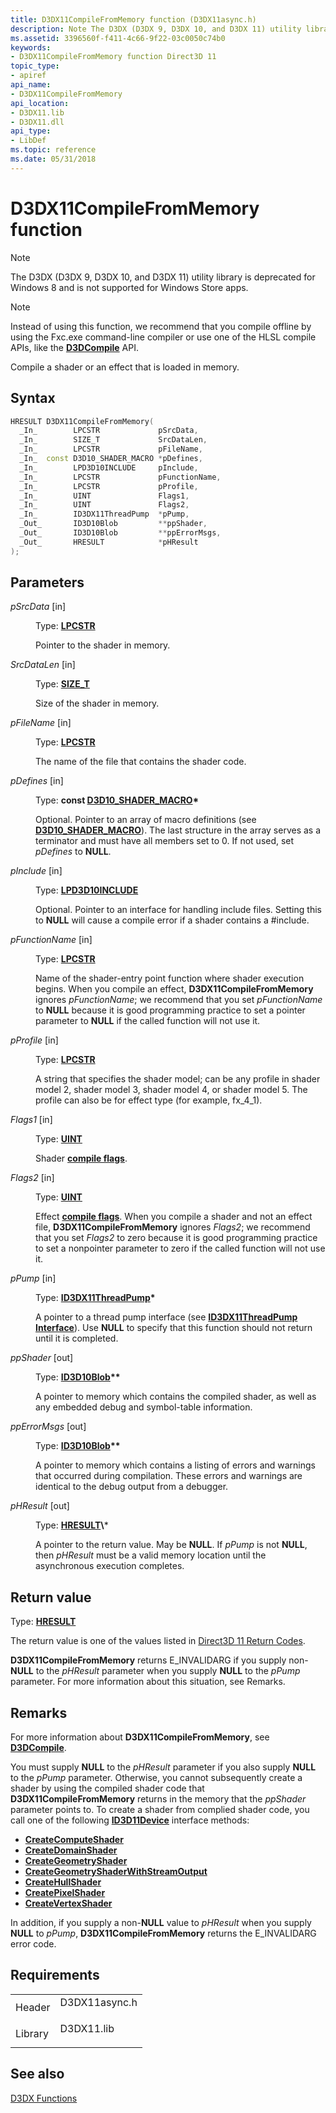 ```yaml
---
title: D3DX11CompileFromMemory function (D3DX11async.h)
description: Note The D3DX (D3DX 9, D3DX 10, and D3DX 11) utility library is deprecated for Windows 8 and is not supported for Windows Store apps. Note Instead of using this function, we recommend that you compile offline by using the Fxc.exe command-line compiler or use one of the HLSL compile APIs, like the D3DCompile API. Compile a shader or an effect that is loaded in memory.
ms.assetid: 3396560f-f411-4c66-9f22-03c0050c74b0
keywords:
- D3DX11CompileFromMemory function Direct3D 11
topic_type:
- apiref
api_name:
- D3DX11CompileFromMemory
api_location:
- D3DX11.lib
- D3DX11.dll
api_type:
- LibDef
ms.topic: reference
ms.date: 05/31/2018
---
```


# D3DX11CompileFromMemory function

> [!Note]  
> The D3DX (D3DX 9, D3DX 10, and D3DX 11) utility library is deprecated for Windows 8 and is not supported for Windows Store apps.

 

> [!Note]  
> Instead of using this function, we recommend that you compile offline by using the Fxc.exe command-line compiler or use one of the HLSL compile APIs, like the [**D3DCompile**](https://docs.microsoft.com/windows/desktop/direct3dhlsl/d3dcompile) API.

 

Compile a shader or an effect that is loaded in memory.

## Syntax


```C++
HRESULT D3DX11CompileFromMemory(
  _In_        LPCSTR             pSrcData,
  _In_        SIZE_T             SrcDataLen,
  _In_        LPCSTR             pFileName,
  _In_  const D3D10_SHADER_MACRO *pDefines,
  _In_        LPD3D10INCLUDE     pInclude,
  _In_        LPCSTR             pFunctionName,
  _In_        LPCSTR             pProfile,
  _In_        UINT               Flags1,
  _In_        UINT               Flags2,
  _In_        ID3DX11ThreadPump  *pPump,
  _Out_       ID3D10Blob         **ppShader,
  _Out_       ID3D10Blob         **ppErrorMsgs,
  _Out_       HRESULT            *pHResult
);
```



## Parameters

<dl> <dt>

*pSrcData* \[in\]
</dt> <dd>

Type: **[**LPCSTR**](https://docs.microsoft.com/windows/desktop/WinProg/windows-data-types)**

Pointer to the shader in memory.

</dd> <dt>

*SrcDataLen* \[in\]
</dt> <dd>

Type: **[**SIZE\_T**](https://docs.microsoft.com/windows/desktop/WinProg/windows-data-types)**

Size of the shader in memory.

</dd> <dt>

*pFileName* \[in\]
</dt> <dd>

Type: **[**LPCSTR**](https://docs.microsoft.com/windows/desktop/WinProg/windows-data-types)**

The name of the file that contains the shader code.

</dd> <dt>

*pDefines* \[in\]
</dt> <dd>

Type: **const [**D3D10\_SHADER\_MACRO**](https://docs.microsoft.com/windows/desktop/api/d3dcommon/ns-d3dcommon-d3d_shader_macro)\***

Optional. Pointer to an array of macro definitions (see [**D3D10\_SHADER\_MACRO**](https://docs.microsoft.com/windows/desktop/api/d3dcommon/ns-d3dcommon-d3d_shader_macro)). The last structure in the array serves as a terminator and must have all members set to 0. If not used, set *pDefines* to **NULL**.

</dd> <dt>

*pInclude* \[in\]
</dt> <dd>

Type: **[**LPD3D10INCLUDE**](https://docs.microsoft.com/previous-versions/windows/desktop/legacy/bb173775(v=vs.85))**

Optional. Pointer to an interface for handling include files. Setting this to **NULL** will cause a compile error if a shader contains a \#include.

</dd> <dt>

*pFunctionName* \[in\]
</dt> <dd>

Type: **[**LPCSTR**](https://docs.microsoft.com/windows/desktop/WinProg/windows-data-types)**

Name of the shader-entry point function where shader execution begins. When you compile an effect, **D3DX11CompileFromMemory** ignores *pFunctionName*; we recommend that you set *pFunctionName* to **NULL** because it is good programming practice to set a pointer parameter to **NULL** if the called function will not use it.

</dd> <dt>

*pProfile* \[in\]
</dt> <dd>

Type: **[**LPCSTR**](https://docs.microsoft.com/windows/desktop/WinProg/windows-data-types)**

A string that specifies the shader model; can be any profile in shader model 2, shader model 3, shader model 4, or shader model 5. The profile can also be for effect type (for example, fx\_4\_1).

</dd> <dt>

*Flags1* \[in\]
</dt> <dd>

Type: **[**UINT**](https://docs.microsoft.com/windows/desktop/WinProg/windows-data-types)**

Shader [**compile flags**](https://docs.microsoft.com/windows/desktop/direct3dhlsl/d3dcompile-constants).

</dd> <dt>

*Flags2* \[in\]
</dt> <dd>

Type: **[**UINT**](https://docs.microsoft.com/windows/desktop/WinProg/windows-data-types)**

Effect [**compile flags**](https://docs.microsoft.com/windows/desktop/direct3dhlsl/d3dcompile-effect-constants). When you compile a shader and not an effect file, **D3DX11CompileFromMemory** ignores *Flags2*; we recommend that you set *Flags2* to zero because it is good programming practice to set a nonpointer parameter to zero if the called function will not use it.

</dd> <dt>

*pPump* \[in\]
</dt> <dd>

Type: **[**ID3DX11ThreadPump**](id3dx11threadpump.md)\***

A pointer to a thread pump interface (see [**ID3DX11ThreadPump Interface**](id3dx11threadpump.md)). Use **NULL** to specify that this function should not return until it is completed.

</dd> <dt>

*ppShader* \[out\]
</dt> <dd>

Type: **[**ID3D10Blob**](https://docs.microsoft.com/windows/desktop/api/d3dcommon/nn-d3dcommon-id3d10blob)\*\***

A pointer to memory which contains the compiled shader, as well as any embedded debug and symbol-table information.

</dd> <dt>

*ppErrorMsgs* \[out\]
</dt> <dd>

Type: **[**ID3D10Blob**](https://docs.microsoft.com/windows/desktop/api/d3dcommon/nn-d3dcommon-id3d10blob)\*\***

A pointer to memory which contains a listing of errors and warnings that occurred during compilation. These errors and warnings are identical to the debug output from a debugger.

</dd> <dt>

*pHResult* \[out\]
</dt> <dd>

Type: **[**HRESULT**](https://msdn.microsoft.com/library/Bb401631(v=MSDN.10).aspx)\***

A pointer to the return value. May be **NULL**. If *pPump* is not **NULL**, then *pHResult* must be a valid memory location until the asynchronous execution completes.

</dd> </dl>

## Return value

Type: **[**HRESULT**](https://msdn.microsoft.com/library/Bb401631(v=MSDN.10).aspx)**

The return value is one of the values listed in [Direct3D 11 Return Codes](d3d11-graphics-reference-returnvalues.md).

**D3DX11CompileFromMemory** returns E\_INVALIDARG if you supply non-**NULL** to the *pHResult* parameter when you supply **NULL** to the *pPump* parameter. For more information about this situation, see Remarks.

## Remarks

For more information about **D3DX11CompileFromMemory**, see [**D3DCompile**](https://docs.microsoft.com/windows/desktop/direct3dhlsl/d3dcompile).

You must supply **NULL** to the *pHResult* parameter if you also supply **NULL** to the *pPump* parameter. Otherwise, you cannot subsequently create a shader by using the compiled shader code that **D3DX11CompileFromMemory** returns in the memory that the *ppShader* parameter points to. To create a shader from complied shader code, you call one of the following [**ID3D11Device**](/windows/desktop/api/D3D11/nn-d3d11-id3d11device) interface methods:

-   [**CreateComputeShader**](/windows/desktop/api/D3D11/nf-d3d11-id3d11device-createcomputeshader)
-   [**CreateDomainShader**](/windows/desktop/api/D3D11/nf-d3d11-id3d11device-createdomainshader)
-   [**CreateGeometryShader**](/windows/desktop/api/D3D11/nf-d3d11-id3d11device-creategeometryshader)
-   [**CreateGeometryShaderWithStreamOutput**](/windows/desktop/api/D3D11/nf-d3d11-id3d11device-creategeometryshaderwithstreamoutput)
-   [**CreateHullShader**](/windows/desktop/api/D3D11/nf-d3d11-id3d11device-createhullshader)
-   [**CreatePixelShader**](/windows/desktop/api/D3D11/nf-d3d11-id3d11device-createpixelshader)
-   [**CreateVertexShader**](/windows/desktop/api/D3D11/nf-d3d11-id3d11device-createvertexshader)

In addition, if you supply a non-**NULL** value to *pHResult* when you supply **NULL** to *pPump*, **D3DX11CompileFromMemory** returns the E\_INVALIDARG error code.

## Requirements



|                    |                                                                                          |
|--------------------|------------------------------------------------------------------------------------------|
| Header<br/>  | <dl> <dt>D3DX11async.h</dt> </dl> |
| Library<br/> | <dl> <dt>D3DX11.lib</dt> </dl>    |



## See also

<dl> <dt>

[D3DX Functions](d3d11-graphics-reference-d3dx11-functions.md)
</dt> </dl>

 

 





